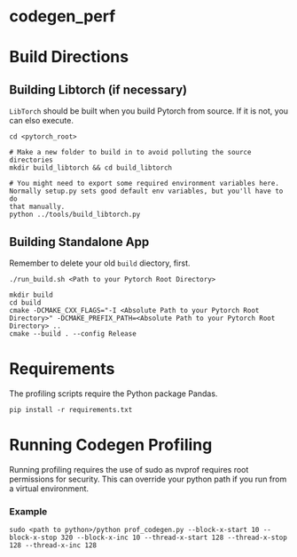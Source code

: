 # codegen_perf

# Build Directions

## Building Libtorch (if necessary)

`LibTorch` should be built when you build Pytorch from source. If it is not, you can elso execute.

```
cd <pytorch_root>

# Make a new folder to build in to avoid polluting the source directories
mkdir build_libtorch && cd build_libtorch

# You might need to export some required environment variables here.
Normally setup.py sets good default env variables, but you'll have to do
that manually.
python ../tools/build_libtorch.py
```

## Building Standalone App

Remember to delete your old `build` diectory, first.
```
./run_build.sh <Path to your Pytorch Root Directory>
```

```
mkdir build
cd build
cmake -DCMAKE_CXX_FLAGS="-I <Absolute Path to your Pytorch Root Directory>" -DCMAKE_PREFIX_PATH=<Absolute Path to your Pytorch Root Directory> ..
cmake --build . --config Release
```

# Requirements

The profiling scripts require the Python package Pandas.

```
pip install -r requirements.txt
```

# Running Codegen Profiling

Running profiling requires the use of sudo as nvprof requires root permissions for security.  This can override your python path if you run from a virtual environment.

### Example
```
sudo <path to python>/python prof_codegen.py --block-x-start 10 --block-x-stop 320 --block-x-inc 10 --thread-x-start 128 --thread-x-stop 128 --thread-x-inc 128
```
